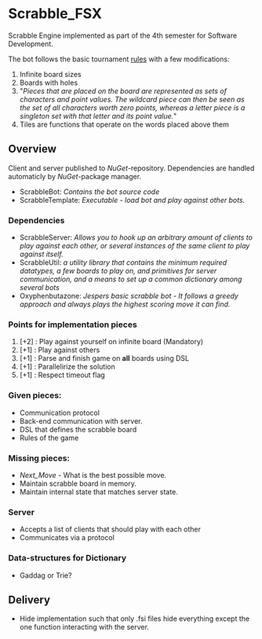 # Scrabble_FSX
Scrabble Engine implemented as part of the 4th semester for Software Development. 

The bot follows the basic tournament [rules](https://www.scrabbleplayers.org/rules/player-rules-20170120.pdf) with a few modifications:
1. Infinite board sizes
2. Boards with holes
3. "*Pieces that are placed on the board are represented as sets of characters and point values. The wildcard piece can then be seen as the set of all characters worth zero points, whereas a letter piece is a
singleton set with that letter and its point value.*"
4. Tiles are functions that operate on the words placed above them

## Overview
Client and server published to *NuGet*-repository. Dependencies are handled automaticly by *NuGet*-package manager.

* ScrabbleBot: *Contains the bot source code*
* ScrabbleTemplate: *Executable - load bot and play against other bots.*
  
### Dependencies
* ScrabbleServer: *Allows you to hook up an arbitrary amount of clients to play against each other, or several instances of the same client to play against itself.*
* ScrabbleUtil: *a utility library that contains the minimum required datatypes, a few boards to play on, and primitives for server communication, and a means to set up a common dictionary among several bots*
* Oxyphenbutazone: *Jespers basic scrabble bot - It follows a greedy approach and always plays the highest scoring move it can find.*

### Points for implementation pieces
1. [+2] : Play against yourself on infinite board (Mandatory)
2. [+1] : Play against others                                
3. [+1] : Parse and finish game on __all__ boards using DSL  
4. [+1] : Parallelirize the solution                         
5. [+1] : Respect timeout flag                               

### Given pieces:
* Communication protocol
* Back-end communication with server.
* DSL that defines the scrabble board
* Rules of the game
  
### Missing pieces:
* *Next_Move* - What is the best possible move.
* Maintain scrabble board in memory.
* Maintain internal state that matches server state.
  
### Server
* Accepts a list of clients that should play with each other
* Communicates via a protocol
  
### Data-structures for Dictionary
- Gaddag or Trie?

## Delivery
* Hide implementation such that only .fsi files hide everything except the one function interacting with the server.